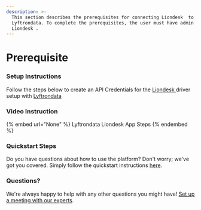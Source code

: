 ```yaml
---
description: >-
  This section describes the prerequisites for connecting Liondesk  to
  Lyftrondata. To complete the prerequisites, the user must have admin access to
  Liondesk .
---
```


# Prerequisite

<mark style="color:blue;"></mark>

### Setup Instructions

Follow the steps below to create an API Credentials for the [Liondesk ](None) driver setup with [Lyftrondata](https://www.lyftrondata.com)

### Video Instruction

{% embed url="None" %}
Lyftrondata Liondesk  App Steps
{% endembed %}

### Quickstart Steps

Do you have questions about how to use the platform? Don't worry; we've got you covered. Simply follow the quickstart instructions [here](README.md).

### Questions? <a href="#questions" id="questions"></a>

We're always happy to help with any other questions you might have! [Set up a meeting with our experts](https://www.lyftrondata.com/book-a-meeting/).

